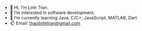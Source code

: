 - 👋 Hi, I’m Linh Tran.
- 👀 I’m interested in software development.
- 🌱 I’m currently learning Java, C/C+, JavaScript, MATLAB, Dart
- 📫 Email: thaolinhttran@gmail.com

